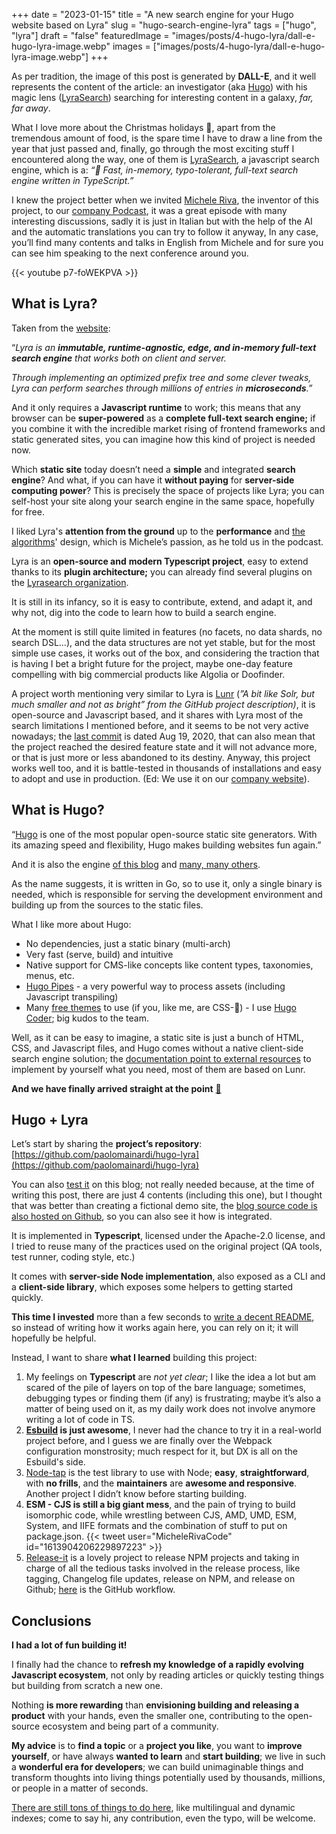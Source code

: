 +++
date = "2023-01-15"
title = "A new search engine for your Hugo website based on Lyra"
slug = "hugo-search-engine-lyra"
tags = ["hugo", "lyra"]
draft = "false"
featuredImage = "images/posts/4-hugo-lyra/dall-e-hugo-lyra-image.webp"
images = ["images/posts/4-hugo-lyra/dall-e-hugo-lyra-image.webp"]
+++

As per tradition, the image of this post is generated by **DALL-E**, and it well represents the content of the article: an investigator (aka [Hugo](https://www.gohugo.io)) with his magic lens ([LyraSearch](https://github.com/LyraSearch/lyra)) searching for interesting content in a galaxy, _far, far away_.

What I love more about the Christmas holidays **🎅**, apart from the tremendous amount of food, is the spare time I have to draw a line from the year that just passed and, finally, go through the most exciting stuff I encountered along the way, one of them is [LyraSearch](https://github.com/LyraSearch/lyra), a javascript search engine, which is a: _“🌌 Fast, in-memory, typo-tolerant, full-text search engine written in TypeScript.”_

I knew the project better when we invited [Michele Riva](https://www.micheleriva.it/), the inventor of this project, to our [company Podcast](https://www.youtube.com/@ContinuousDeliverySpark), it was a great episode with many interesting discussions, sadly it is just in Italian but with the help of the AI and the automatic translations you can try to follow it anyway, In any case, you’ll find many contents and talks in English from Michele and for sure you can see him speaking to the next conference around you.

{{< youtube p7-foWEKPVA >}}

## What is Lyra?

Taken from the [website](https://docs.lyrasearch.io/):

“_Lyra is an **immutable, runtime-agnostic, edge, and in-memory full-text search engine** that works both on client and server._

_Through implementing an optimized prefix tree and some clever tweaks, Lyra can perform searches through millions of entries in **microseconds**.”_

And it only requires a **Javascript runtime** to work; this means that any browser can be **super-powered** as a **complete full-text search engine;** if you combine it with the incredible market rising of frontend frameworks and static generated sites, you can imagine how this kind of project is needed now.

Which **static site** today doesn’t need a **simple** and integrated **search engine**? And what, if you can have it **without paying** for **server-side computing power**? This is precisely the space of projects like Lyra; you can self-host your site along your search engine in the same space, hopefully for free.

I liked Lyra's **attention from the ground** up to the **performance** and [the algorithms](https://github.com/LyraSearch/lyra/tree/main/src/radix-tree)' design, which is Michele’s passion, as he told us in the podcast.

Lyra is an **open-source and** **modern Typescript project**, easy to extend thanks to its **plugin architecture;** you can already find several plugins on the [Lyrasearch organization](https://github.com/LyraSearch).

It is still in its infancy, so it is easy to contribute, extend, and adapt it, and why not, dig into the code to learn how to build a search engine.

At the moment is still quite limited in features (no facets, no data shards, no search DSL…), and the data structures are not yet stable, but for the most simple use cases, it works out of the box, and considering the traction that is having I bet a bright future for the project, maybe one-day feature compelling with big commercial products like Algolia or Doofinder.

A project worth mentioning very similar to Lyra is [Lunr](https://github.com/olivernn/lunr.js/) (_”A bit like Solr, but much smaller and not as bright” from the GitHub project description)_, it is open-source and Javascript based, and it shares with Lyra most of the search limitations I mentioned before, and it seems to be not very active nowadays; the [last commit](https://github.com/olivernn/lunr.js/commit/aa5a878f62a6bba1e8e5b95714899e17e8150b38) is dated Aug 19, 2020, that can also mean that the project reached the desired feature state and it will not advance more, or that is just more or less abandoned to its destiny. Anyway, this project works well too, and it is battle-tested in thousands of installations and easy to adopt and use in production. (Ed: We use it on our [company website](https://www.sparkfabrik.com/en/)).

## What is Hugo?

“[Hugo](https://gohugo.io/) is one of the most popular open-source static site generators. With its amazing speed and flexibility, Hugo makes building websites fun again.”

And it is also the engine [of this blog](https://github.com/paolomainardi/paolomainardi.com) and [many, many others](https://www.wappalyzer.com/technologies/static-site-generator/hugo/).

As the name suggests, it is written in Go, so to use it, only a single binary is needed, which is responsible for serving the development environment and building up from the sources to the static files.

What I like more about Hugo:

- No dependencies, just a static binary (multi-arch)
- Very fast (serve, build) and intuitive
- Native support for CMS-like concepts like content types, taxonomies, menus, etc.
- [Hugo Pipes](https://gohugo.io/hugo-pipes/introduction/) - a very powerful way to process assets (including Javascript transpiling)
- Many [free themes](https://themes.gohugo.io/) to use (if you, like me, are CSS-🐐) - I use [Hugo Coder](https://github.com/luizdepra/hugo-coder); big kudos to the team.

Well, as it can be easy to imagine, a static site is just a bunch of HTML, CSS, and Javascript files, and Hugo comes without a native client-side search engine solution; the [documentation point to external resources](https://gohugo.io/tools/search/) to implement by yourself what you need, most of them are based on Lunr.

**And we have finally arrived straight at the point** **[🎉](https://emojipedia.org/party-popper/)**

## Hugo + Lyra

Let’s start by sharing the **project’s repository**: [https://github.com/paolomainardi/hugo-lyra](https://github.com/paolomainardi/hugo-lyra)

You can also [test it](https://www.paolomainardi.com/posts/) on this blog; not really needed because, at the time of writing this post, there are just 4 contents (including this one), but I thought that was better than creating a fictional demo site, the [blog source code is also hosted on Github](https://github.com/paolomainardi/paolomainardi.com), so you can also see it how is integrated.

It is implemented in **Typescript**, licensed under the Apache-2.0 license, and I tried to reuse many of the practices used on the original project (QA tools, test runner, coding style, etc.)

It comes with **server-side Node implementation**, also exposed as a CLI and a **client-side library**, which exposes some helpers to getting started quickly.

**This time I invested** more than a few seconds to [write a decent README](https://github.com/paolomainardi/hugo-lyra/blob/main/README.md), so instead of writing how it works again here, you can rely on it; it will hopefully be helpful.

Instead, I want to share **what I learned** building this project:

1. My feelings on **Typescript** are _not yet clear_; I like the idea a lot but am scared of the pile of layers on top of the bare language; sometimes, debugging types or finding them (if any) is frustrating; maybe it’s also a matter of being used on it, as my daily work does not involve anymore writing a lot of code in TS.
2. **[Esbuild](https://esbuild.github.io/) is just awesome**, I never had the chance to try it in a real-world project before, and I guess we are finally over the Webpack configuration monstrosity; much respect for it, but DX is all on the Esbuild's side.
3. [Node-tap](https://node-tap.org/) is the test library to use with Node; **easy**, **straightforward**, with **no frills**, and the **maintainers** are **awesome and responsive**. Another project I didn’t know before starting building.
4. **ESM - CJS is still a big giant mess**, and the pain of trying to build isomorphic code, while wrestling between CJS, AMD, UMD, ESM, System, and IIFE formats and the combination of stuff to put on package.json. {{< tweet user="MicheleRivaCode" id="1613904206229897223" >}}
5. [Release-it](https://github.com/release-it/release-it) is a lovely project to release NPM projects and taking in charge of all the tedious tasks involved in the release process, like tagging, Changelog file updates, release on NPM, and release on Github; [here](https://github.com/paolomainardi/hugo-lyra/blob/main/.github/workflows/release.yml) is the GitHub workflow.

## Conclusions

**I had a lot of fun building it!**

I finally had the chance to **refresh my knowledge of a rapidly evolving Javascript ecosystem**, not only by reading articles or quickly testing things but building from scratch a new one.

Nothing **is more rewarding** than **envisioning building and releasing a product** with your hands, even the smaller one, contributing to the open-source ecosystem and being part of a community.

**My advice** is to **find a topic** or a **project you like**, you want to **improve yourself**, or have always **wanted to learn** and **start building**; we live in such a **wonderful era for developers**; we can build unimaginable things and transform thoughts into living things potentially used by thousands, millions, or people in a matter of seconds.

[There are still tons of things to do here](https://github.com/paolomainardi/hugo-lyra/issues), like multilingual and dynamic indexes; come to say hi, any contribution, even the typo, will be welcome.
